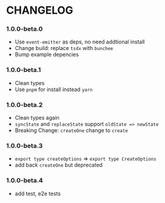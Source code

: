 # CHANGELOG

### 1.0.0-beta.0

- Use `event-emitter` as deps, no need addtional install
- Change build: replace `tsdx` with `bunchee`
- Bump example depencies

### 1.0.0-beta.1

- Clean types
- Use `pnpm` for install instead `yarn`

### 1.0.0-beta.2

- Clean types again
- `syncState` and `replaceState` support `oldState => newState`
- Breaking Change: `createOne` change to `create`

### 1.0.0-beta.3

- `export type createOptions` => `export type CreateOptions`
- add back `createOne` but deprecated

### 1.0.0-beta.4

- add test, e2e tests